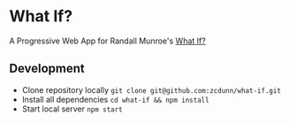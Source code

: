 # What If?

A Progressive Web App for Randall Munroe's [What If?](https://what-if.xkcd.com)

## Development

- Clone repository locally `git clone git@github.com:zcdunn/what-if.git`
- Install all dependencies `cd what-if && npm install`
- Start local server `npm start`
